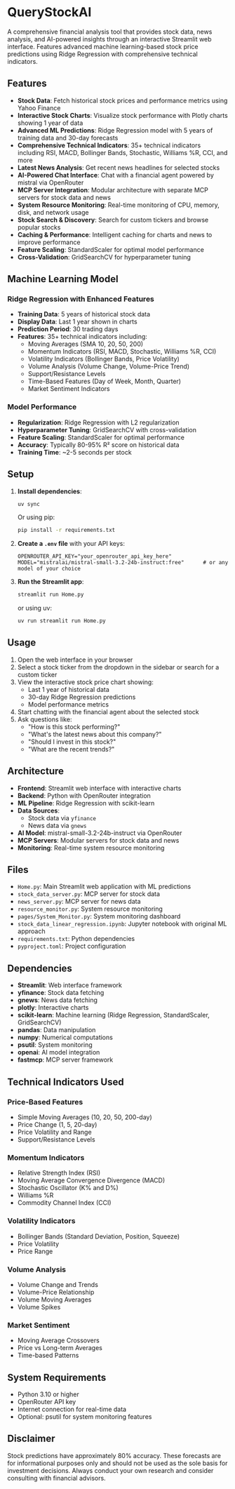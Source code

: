 # QueryStockAI

A comprehensive financial analysis tool that provides stock data, news analysis, and AI-powered insights through an interactive Streamlit web interface. Features advanced machine learning-based stock price predictions using Ridge Regression with comprehensive technical indicators.

## Features

- **Stock Data**: Fetch historical stock prices and performance metrics using Yahoo Finance
- **Interactive Stock Charts**: Visualize stock performance with Plotly charts showing 1 year of data
- **Advanced ML Predictions**: Ridge Regression model with 5 years of training data and 30-day forecasts
- **Comprehensive Technical Indicators**: 35+ technical indicators including RSI, MACD, Bollinger Bands, Stochastic, Williams %R, CCI, and more
- **Latest News Analysis**: Get recent news headlines for selected stocks
- **AI-Powered Chat Interface**: Chat with a financial agent powered by mistral via OpenRouter
- **MCP Server Integration**: Modular architecture with separate MCP servers for stock data and news
- **System Resource Monitoring**: Real-time monitoring of CPU, memory, disk, and network usage
- **Stock Search & Discovery**: Search for custom tickers and browse popular stocks
- **Caching & Performance**: Intelligent caching for charts and news to improve performance
- **Feature Scaling**: StandardScaler for optimal model performance
- **Cross-Validation**: GridSearchCV for hyperparameter tuning

## Machine Learning Model

### Ridge Regression with Enhanced Features

- **Training Data**: 5 years of historical stock data
- **Display Data**: Last 1 year shown in charts
- **Prediction Period**: 30 trading days
- **Features**: 35+ technical indicators including:
  - Moving Averages (SMA 10, 20, 50, 200)
  - Momentum Indicators (RSI, MACD, Stochastic, Williams %R, CCI)
  - Volatility Indicators (Bollinger Bands, Price Volatility)
  - Volume Analysis (Volume Change, Volume-Price Trend)
  - Support/Resistance Levels
  - Time-Based Features (Day of Week, Month, Quarter)
  - Market Sentiment Indicators

### Model Performance

- **Regularization**: Ridge Regression with L2 regularization
- **Hyperparameter Tuning**: GridSearchCV with cross-validation
- **Feature Scaling**: StandardScaler for optimal performance
- **Accuracy**: Typically 80-95% R² score on historical data
- **Training Time**: ~2-5 seconds per stock

## Setup

1. **Install dependencies**:

   ```bash
   uv sync
   ```

   Or using pip:

   ```bash
   pip install -r requirements.txt
   ```

2. **Create a `.env` file** with your API keys:

   ```
   OPENROUTER_API_KEY="your_openrouter_api_key_here"
   MODEL="mistralai/mistral-small-3.2-24b-instruct:free"      # or any model of your choice
   ```

3. **Run the Streamlit app**:

   ```bash
   streamlit run Home.py
   ```

   or using uv:

   ```bash
   uv run streamlit run Home.py
   ```

## Usage

1. Open the web interface in your browser
2. Select a stock ticker from the dropdown in the sidebar or search for a custom ticker
3. View the interactive stock price chart showing:
   - Last 1 year of historical data
   - 30-day Ridge Regression predictions
   - Model performance metrics
4. Start chatting with the financial agent about the selected stock
5. Ask questions like:
   - "How is this stock performing?"
   - "What's the latest news about this company?"
   - "Should I invest in this stock?"
   - "What are the recent trends?"

## Architecture

- **Frontend**: Streamlit web interface with interactive charts
- **Backend**: Python with OpenRouter integration
- **ML Pipeline**: Ridge Regression with scikit-learn
- **Data Sources**:
  - Stock data via `yfinance`
  - News data via `gnews`
- **AI Model**: mistral-small-3.2-24b-instruct via OpenRouter
- **MCP Servers**: Modular servers for stock data and news
- **Monitoring**: Real-time system resource monitoring

## Files

- `Home.py`: Main Streamlit web application with ML predictions
- `stock_data_server.py`: MCP server for stock data
- `news_server.py`: MCP server for news data
- `resource_monitor.py`: System resource monitoring
- `pages/System_Monitor.py`: System monitoring dashboard
- `stock_data_linear_regression.ipynb`: Jupyter notebook with original ML approach
- `requirements.txt`: Python dependencies
- `pyproject.toml`: Project configuration

## Dependencies

- **Streamlit**: Web interface framework
- **yfinance**: Stock data fetching
- **gnews**: News data fetching
- **plotly**: Interactive charts
- **scikit-learn**: Machine learning (Ridge Regression, StandardScaler, GridSearchCV)
- **pandas**: Data manipulation
- **numpy**: Numerical computations
- **psutil**: System monitoring
- **openai**: AI model integration
- **fastmcp**: MCP server framework

## Technical Indicators Used

### Price-Based Features

- Simple Moving Averages (10, 20, 50, 200-day)
- Price Change (1, 5, 20-day)
- Price Volatility and Range
- Support/Resistance Levels

### Momentum Indicators

- Relative Strength Index (RSI)
- Moving Average Convergence Divergence (MACD)
- Stochastic Oscillator (K% and D%)
- Williams %R
- Commodity Channel Index (CCI)

### Volatility Indicators

- Bollinger Bands (Standard Deviation, Position, Squeeze)
- Price Volatility
- Price Range

### Volume Analysis

- Volume Change and Trends
- Volume-Price Relationship
- Volume Moving Averages
- Volume Spikes

### Market Sentiment

- Moving Average Crossovers
- Price vs Long-term Averages
- Time-based Patterns

## System Requirements

- Python 3.10 or higher
- OpenRouter API key
- Internet connection for real-time data
- Optional: psutil for system monitoring features

## Disclaimer

Stock predictions have approximately 80% accuracy. These forecasts are for informational purposes only and should not be used as the sole basis for investment decisions. Always conduct your own research and consider consulting with financial advisors.
